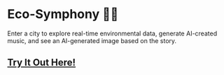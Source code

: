 # Eco-Symphony 🌿🎶

Enter a city to explore real-time environmental data, generate AI-created music, and see an AI-generated image based on the story.

## [Try It Out Here!](https://huggingface.co/spaces/soctopus2327/EcoSymphony)

